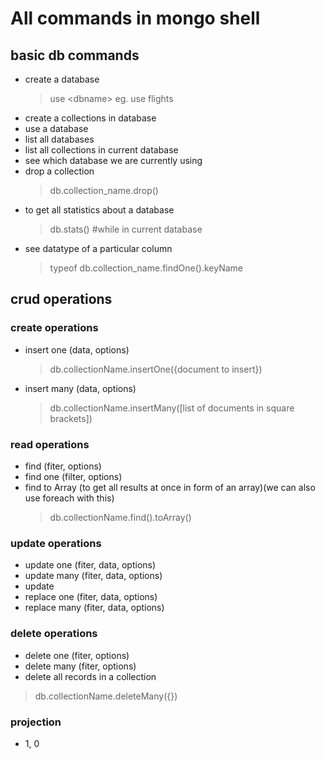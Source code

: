 # All commands in mongo shell

## basic db commands
- create a database
    > use \<dbname>
    > eg. use flights
- create a collections in database
- use a database
- list all databases
- list all collections in current database
- see which database we are currently using
- drop a collection
    > db.collection_name.drop()
- to get all statistics about a database
    > db.stats() #while in current database
- see datatype of a particular column
    > typeof db.collection_name.findOne().keyName

## crud operations
### create operations
- insert one (data, options)
    > db.collectionName.insertOne({document to insert})
- insert many (data, options)
    > db.collectionName.insertMany([list of documents in square brackets])

### read operations
- find (fiter, options)
- find one (filter, options)
- find to Array (to get all results at once in form of an array)(we can also use foreach with this)
     > db.collectionName.find().toArray()

### update operations
- update one (fiter, data, options)
- update many (fiter, data, options)
- update
- replace one (fiter, data, options)
- replace many (fiter, data, options)

### delete operations
- delete one (fiter, options)
- delete many (fiter, options)
- delete all records in a collection
> db.collectionName.deleteMany({})

### projection
- 1, 0


